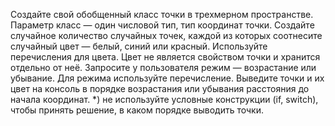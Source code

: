 Создайте свой обобщенный класс точки в трехмерном пространстве. Параметр класс — один числовой тип,
тип координат точки. Создайте случайное количество случайных точек, каждой из которых соотнесите
случайный цвет — белый, синий или красный. Используйте перечисления для цвета. Цвет не является
свойством точки и хранится отдельно от неё. Запросите у пользователя режим — возрастание или убывание.
Для режима используйте перечисление. Выведите точки и их цвет на консоль в порядке возрастания или
убывания расстояния до начала координат.
*) не используйте условные конструкции (if, switch), чтобы принять решение, в каком порядке выводить точки.